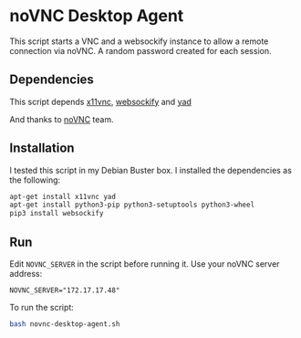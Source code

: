 noVNC Desktop Agent
===================
This script starts a VNC and a websockify instance to allow a remote connection
via noVNC. A random password created for each session.

## Dependencies
This script depends [x11vnc](http://www.karlrunge.com/x11vnc/),
[websockify](https://github.com/novnc/websockify) and
[yad](https://github.com/v1cont/yad)

And thanks to [noVNC](https://github.com/novnc/noVNC) team.

## Installation
I tested this script in my Debian Buster box. I installed the dependencies as
the following:

```bash
apt-get install x11vnc yad
apt-get install python3-pip python3-setuptools python3-wheel
pip3 install websockify
```

## Run
Edit `NOVNC_SERVER` in the script before running it. Use your noVNC server
address:

```
NOVNC_SERVER="172.17.17.48"
```


To run the script:

```bash
bash novnc-desktop-agent.sh
```
